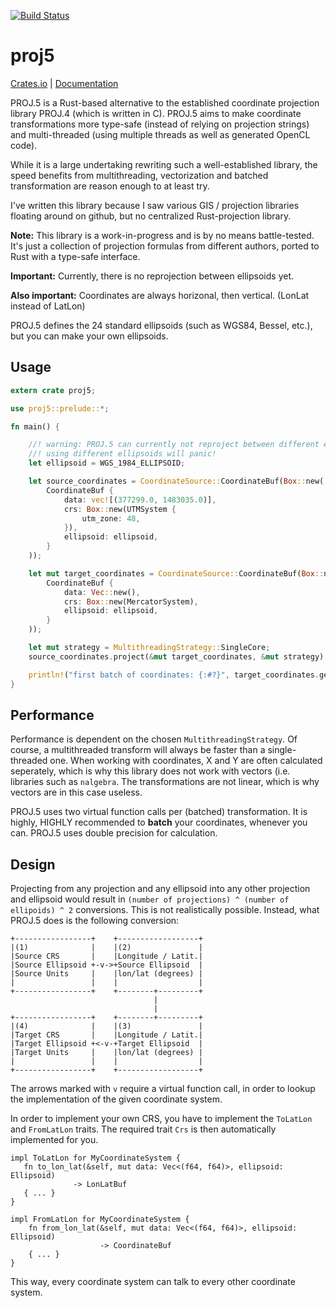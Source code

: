  [![Build Status](https://travis-ci.org/fschutt/proj5.svg?branch=master)](https://travis-ci.org/fschutt/proj5)

 # proj5

 [Crates.io](https://crates.io/crates/proj5) | [Documentation](https://docs.rs/proj5)
 
 PROJ.5 is a Rust-based alternative to the established coordinate projection
 library PROJ.4 (which is written in C). PROJ.5 aims to make coordinate transformations
 more type-safe (instead of relying on projection strings) and multi-threaded
 (using multiple threads as well as generated OpenCL code).

 While it is a large undertaking rewriting such a well-established library,
 the speed benefits from multithreading, vectorization and batched transformation
 are reason enough to at least try.

 I've written this library because I saw various GIS / projection libraries
 floating around on github, but no centralized Rust-projection library.

 **Note:** This library is a work-in-progress and is by no means battle-tested.
 It's just a collection of projection formulas from different authors,
 ported to Rust with a type-safe interface.

 **Important:** Currently, there is no reprojection between ellipsoids yet.

 **Also important:** Coordinates are always horizonal, then vertical. (LonLat instead of LatLon)

 PROJ.5 defines the 24 standard ellipsoids (such as WGS84, Bessel, etc.),
 but you can make your own ellipsoids.

 ## Usage

 ```rust
 extern crate proj5;

 use proj5::prelude::*;

 fn main() {

     //! warning: PROJ.5 can currently not reproject between different ellipsoids!
     //! using different ellipsoids will panic!
     let ellipsoid = WGS_1984_ELLIPSOID;

     let source_coordinates = CoordinateSource::CoordinateBuf(Box::new(
         CoordinateBuf {
             data: vec![(377299.0, 1483035.0)],
             crs: Box::new(UTMSystem {
                 utm_zone: 48,
             }),
             ellipsoid: ellipsoid,
         }
     ));

     let mut target_coordinates = CoordinateSource::CoordinateBuf(Box::new(
         CoordinateBuf {
             data: Vec::new(),
             crs: Box::new(MercatorSystem),
             ellipsoid: ellipsoid,
         }
     ));

     let mut strategy = MultithreadingStrategy::SingleCore;
     source_coordinates.project(&mut target_coordinates, &mut strategy);

     println!("first batch of coordinates: {:#?}", target_coordinates.get_data_ref());
 }

 ```

 ## Performance

 Performance is dependent on the chosen `MultithreadingStrategy`. Of course,
 a multithreaded transform will always be faster than a single-threaded one.
 When working with coordinates, X and Y are often calculated seperately,
 which is why this library does not work with vectors (i.e. libraries such
 as `nalgebra`. The transformations are not linear, which is why vectors
 are in this case useless.

 PROJ.5 uses two virtual function calls per (batched) transformation. It
 is highly, HIGHLY recommended to **batch** your coordinates, whenever
 you can. PROJ.5 uses double precision for calculation.


 ## Design

 Projecting from any projection and any ellipsoid into any other
 projection and ellipsoid would result in
 `(number of projections) ^ (number of ellipoids) ^ 2`
 conversions. This is not realistically possible. Instead,
 what PROJ.5 does is the following conversion:

 ```ignore
 +-----------------+    +------------------+
 |(1)              |    |(2)               |
 |Source CRS       |    |Longitude / Latit.|
 |Source Ellipsoid +-v->+Source Ellipsoid  |
 |Source Units     |    |lon/lat (degrees) |
 |                 |    |                  |
 +-----------------+    +--------+---------+
                                 |
                                 |
 +-----------------+    +--------+---------+
 |(4)              |    |(3)               |
 |Target CRS       |    |Longitude / Latit.|
 |Target Ellipsoid +<-v-+Target Ellipsoid  |
 |Target Units     |    |lon/lat (degrees) |
 |                 |    |                  |
 +-----------------+    +------------------+

 ```

 The arrows marked with `v` require a virtual function call,
 in order to lookup the implementation of the given coordinate system.

 In order to implement your own CRS, you have to implement the `ToLatLon` and `FromLatLon` traits.
 The required trait `Crs` is then automatically implemented for you.

 ```rust,ignore
 impl ToLatLon for MyCoordinateSystem {
    fn to_lon_lat(&self, mut data: Vec<(f64, f64)>, ellipsoid: Ellipsoid)
               -> LonLatBuf
    { ... }
 }

 impl FromLatLon for MyCoordinateSystem {
     fn from_lon_lat(&self, mut data: Vec<(f64, f64)>, ellipsoid: Ellipsoid)
                     -> CoordinateBuf
     { ... }
 }
 ```

 This way, every coordinate system can talk to every other coordinate system.
